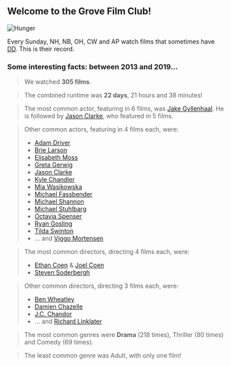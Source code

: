## Welcome to the Grove Film Club!

![Hunger](http://3.bp.blogspot.com/-4D39tr1ppW4/U77gdu3cj1I/AAAAAAAAKkI/jbH_1CR3WAA/s1600/H+mopping.bmp)

Every Sunday, NH, NB, OH, CW and AP watch films that sometimes have [DD](https://www.doesthedogdie.com). This is their record.

### Some interesting facts: between 2013 and 2019...

> We watched **305 films**.

> The combined runtime was **22 days**, 21 hours and 38 minutes!

> The most common actor, featuring in 6 films, was [Jake Gyllenhaal](http://www.imdb.com/name/nm0350453/). He is followed by [Jason Clarke](http://www.imdb.com/name/nm0164809/), who featured in 5 films.

> Other common actors, featuring in 4 films each, were: 
> * [Adam Driver](http://www.imdb.com/name/nm3485845/)
> * [Brie Larson](http://www.imdb.com/name/nm0488953/)
> * [Elisabeth Moss](https://www.imdb.com/name/nm0005253/)
> * [Greta Gerwig](http://www.imdb.com/name/nm1950086/)
> * [Jason Clarke](http://www.imdb.com/name/nm0164809/)
> * [Kyle Chandler](https://www.imdb.com/name/nm0151419/)
> * [Mia Wasikowska](http://www.imdb.com/name/nm1985859/)
> * [Michael Fassbender](http://www.imdb.com/name/nm1055413/)
> * [Michael Shannon](https://www.imdb.com/name/nm0788335/)
> * [Michael Stuhlbarg](https://www.imdb.com/name/nm0836121/)
> * [Octavia Spenser](https://www.imdb.com/name/nm0818055/)
> * [Ryan Gosling](https://www.imdb.com/name/nm0331516/)
> * [Tilda Swinton](http://www.imdb.com/name/nm0842770/)
> * ... and [Viggo Mortensen](https://www.imdb.com/name/nm0001557/)

<!--
> Other common actors, featuring in 3 films each, were:
> * [Agata Kulesza](https://www.imdb.com/name/nm0474492/)
> * [Amy Adams](https://www.imdb.com/name/nm0010736/)
> * [Billy Crudup](https://www.imdb.com/name/nm0001082/)
> * [Channing Tatum](https://www.imdb.com/name/nm1475594/)
> * [Carey Mulligan](https://www.imdb.com/name/nm1659547/)
> * [Elle Fanning](https://www.imdb.com/name/nm1102577/)
> * [Guy Pearce](https://www.imdb.com/name/nm0001602/)
> * [Isabelle Huppert](http://www.imdb.com/name/nm0001376/)
> * [Jeremy Renner](http://www.imdb.com/name/nm0719637/)
> * [Jesse Eisenberg](http://www.imdb.com/name/nm0251986/)
> * [Jessica Chastain](https://www.imdb.com/name/nm1567113/)
> * [Julianne Moore](https://www.imdb.com/name/nm0000194/)
> * [John C. Reilly](https://www.imdb.com/name/nm0000604/)
> * [Josh Brolin](https://www.imdb.com/name/nm0000982/)
> * [Kevin Costner](https://www.imdb.com/name/nm0000126/)
> * [Kirsten Dunst](https://www.imdb.com/name/nm0000379/)
> * [Matthias Schoenaerts](https://www.imdb.com/name/nm0774386/)
> * [Oscar Isaac](https://www.imdb.com/name/nm1209966/)
> * [Peter Sarsgaard](https://www.imdb.com/name/nm0765597/)
> * [Ralph Fiennes](http://www.imdb.com/name/nm0000146/)
> * [Robert Pattinson](https://www.imdb.com/name/nm1500155/)
> * [Rooney Mara](https://www.imdb.com/name/nm1913734/)
> * [Sam Neill](https://www.imdb.com/name/nm0000554/)
> * [Shia LaBeouf](https://www.imdb.com/name/nm0479471/)
> * ... and [Tom Hardy](https://www.imdb.com/name/nm0362766/)
-->

> The most common directors, directing 4 films each, were:
> * [Ethan Coen](https://www.imdb.com/name/nm0001053/) & [Joel Coen](https://www.imdb.com/name/nm0001054/)
> * [Steven Soderbergh](https://www.imdb.com/name/nm0001752/)

> Other common directors, directing 3 films each, were:
> * [Ben Wheatley](https://www.imdb.com/name/nm1296554/)
> * [Damien Chazelle](https://www.imdb.com/name/nm3227090/)
> * [J.C. Chandor](https://www.imdb.com/name/nm1170855/)
> * ... and [Richard Linklater](https://www.imdb.com/name/nm0000500/)

> The most common genres were **Drama** (218 times), Thriller (80 times) and Comedy (69 times).

> The least common genre was Adult, with only one film!